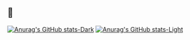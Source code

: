 ## 🤠

[![Anurag's GitHub stats-Dark](https://github-readme-stats.vercel.app/api?username=mirkosaenz&show_icons=true&theme=dark#gh-dark-mode-only)](https://github.com/anuraghazra/github-readme-stats#gh-dark-mode-only)
[![Anurag's GitHub stats-Light](https://github-readme-stats.vercel.app/api?username=mirkosaenz&show_icons=true&theme=default#gh-light-mode-only)](https://github.com/anuraghazra/github-readme-stats#gh-light-mode-only)



<!--
**mirkosaenz/mirkosaenz** is a ✨ _special_ ✨ repository because its `README.md` (this file) appears on your GitHub profile.

Here are some ideas to get you started:

- 🔭 I’m currently working on ...
- 🌱 I’m currently learning ...
- 👯 I’m looking to collaborate on ...
- 🤔 I’m looking for help with ...
- 💬 Ask me about ...
- 📫 How to reach me: ...
- 😄 Pronouns: ...
- ⚡ Fun fact: ...
-->
